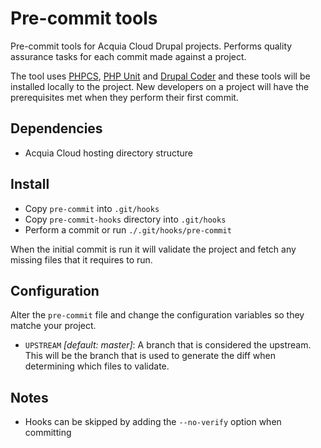 # Pre-commit tools

Pre-commit tools for Acquia Cloud Drupal projects. Performs quality assurance tasks for each commit made against a project.

The tool uses [PHPCS][1], [PHP Unit][2] and [Drupal Coder][3] and these tools will be installed locally to the project. New developers on a project will have the prerequisites met when they perform their first commit.

## Dependencies

- Acquia Cloud hosting directory structure

## Install

- Copy `pre-commit` into `.git/hooks`
- Copy `pre-commit-hooks` directory into `.git/hooks`
- Perform a commit or run `./.git/hooks/pre-commit`

When the initial commit is run it will validate the project and fetch any missing files that it requires to run.

## Configuration

Alter the `pre-commit` file and change the configuration variables so they matche your project.

- `UPSTREAM` _[default: master]_: A branch that is considered the upstream. This will be the branch that is used to generate the diff when determining which files to validate.

## Notes

- Hooks can be skipped by adding the `--no-verify` option when committing

[1]: https://github.com/squizlabs/PHP_CodeSniffer
[2]: https://github.com/sebastianbergmann/phpunit
[3]: https://packagist.org/packages/drupal/coder
